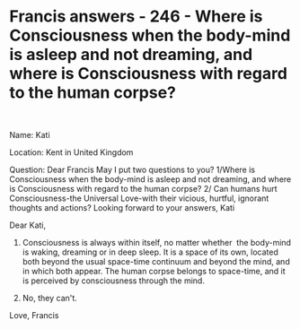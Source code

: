 # Francis answers - 246 - Where is Consciousness when the body-mind is asleep and not dreaming, and where is Consciousness with regard to the human corpse?



&nbsp;



Name: Kati&nbsp;






Location: Kent in United Kingdom&nbsp;  

Question: Dear Francis May I put two questions to you? 1/Where is Consciousness when the body-mind is asleep and not dreaming, and where is Consciousness with regard to the human corpse? 2/ Can humans hurt Consciousness-the Universal Love-with their vicious, hurtful, ignorant thoughts and actions? Looking forward to your answers, Kati

Dear Kati,

1. Consciousness is always within itself, no matter whether &nbsp;the body-mind is waking, dreaming or in deep sleep. It is a space of its own, located both beyond the usual space-time continuum and beyond the mind, and in which both appear. The human corpse belongs to space-time, and it is perceived by consciousness through the mind.

2. No, they can't.

Love, Francis











